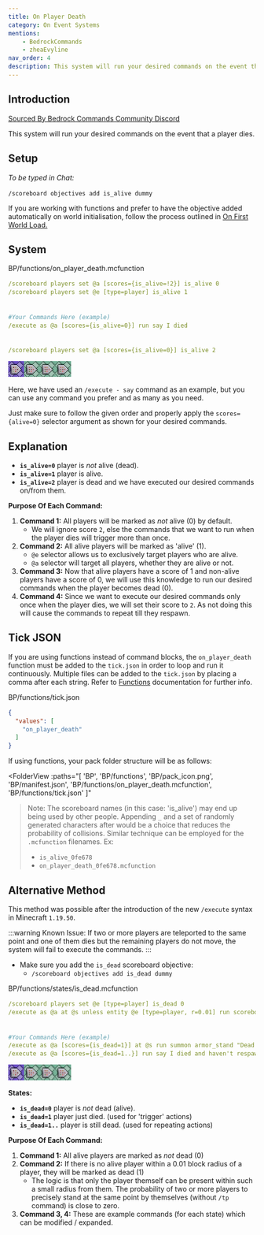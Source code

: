 ```yaml
---
title: On Player Death
category: On Event Systems
mentions:
    - BedrockCommands
    - zheaEvyline
nav_order: 4
description: This system will run your desired commands on the event that a player dies.
---
```


## Introduction

[Sourced By Bedrock Commands Community Discord](https://discord.gg/SYstTYx5G5)

This system will run your desired commands on the event that a player dies.

## Setup

*To be typed in Chat:*

`/scoreboard objectives add is_alive dummy`

If you are working with functions and prefer to have the objective added automatically on world initialisation, follow the process outlined in [On First World Load.](/commands/on-first-world-load)

## System

<CodeHeader>BP/functions/on_player_death.mcfunction</CodeHeader>

```yaml
/scoreboard players set @a [scores={is_alive=!2}] is_alive 0
/scoreboard players set @e [type=player] is_alive 1


#Your Commands Here (example)
/execute as @a [scores={is_alive=0}] run say I died


/scoreboard players set @a [scores={is_alive=0}] is_alive 2
```

![commandBlockChain4](/assets/images/commands/commandBlockChain/4.png)

Here, we have used an `/execute - say` command as an example, but you can use any command you prefer and as many as you need.

Just make sure to follow the given order and properly apply the ` scores={alive=0} ` selector argument as shown for your desired commands.

## Explanation

- **` is_alive=0 `** player is *not* alive (dead).
- **` is_alive=1 `** player is alive.
- **` is_alive=2 `** player is dead and we have executed our desired commands on/from them.

**Purpose Of Each Command:**

1. **Command 1:** All players will be marked as *not* alive (0) by default.
    - We will ignore score `2`, else the commands that we want to run when the player dies will trigger more than once.
2. **Command 2:** All alive players will be marked as 'alive' (1).
    - `@e` selector allows us to exclusively target players who are alive.
    - `@a` selector will target all players, whether they are alive or not.
3. **Command 3:** Now that alive players have a score of 1 and non-alive players have a score of 0, we will use this knowledge to run our desired commands when the player becomes dead (0).
4. **Command 4:** Since we want to execute our desired commands only once when the player dies, we will set their score to `2`. As not doing this will cause the commands to repeat till they respawn.

## Tick JSON

If you are using functions instead of command blocks, the ` on_player_death ` function must be added to the ` tick.json ` in order to loop and run it continuously. Multiple files can be added to the ` tick.json ` by placing a comma after each string. Refer to [Functions](/commands/mcfunctions#tick-json) documentation for further info.

<CodeHeader>BP/functions/tick.json</CodeHeader>
```json
{
  "values": [
    "on_player_death"
  ]
}
```

If using functions, your pack folder structure will be as follows:

<FolderView
	:paths="[
    'BP',
    'BP/functions',
    'BP/pack_icon.png',
    'BP/manifest.json',
    'BP/functions/on_player_death.mcfunction',
    'BP/functions/tick.json'
]"
></FolderView>

> Note: The scoreboard names (in this case: 'is_alive') may end up being used by other people. Appending ` _ ` and a set of randomly generated characters after would be a choice that reduces the probability of collisions. Similar technique can be employed for the ` .mcfunction ` filenames. Ex:
> - ` is_alive_0fe678 `
> - ` on_player_death_0fe678.mcfunction `

## Alternative Method

This method was possible after the introduction of the new `/execute` syntax in Minecraft `1.19.50`.

:::warning Known Issue:
If two or more players are teleported to the same point and one of them dies but the remaining players do not move, the system will fail to execute the commands.
:::

- Make sure you add the `is_dead` scoreboard objective:
    - `/scoreboard objectives add is_dead dummy`

<CodeHeader>BP/functions/states/is_dead.mcfunction</CodeHeader>

```yaml
/scoreboard players set @e [type=player] is_dead 0
/execute as @a at @s unless entity @e [type=player, r=0.01] run scoreboard players add @s is_dead 1


#Your Commands Here (example)
/execute as @a [scores={is_dead=1}] at @s run summon armor_stand "Dead Player" ~~~
/execute as @a [scores={is_dead=1..}] run say I died and haven't respawned yet.. 
```
![commandBlockChain4](/assets/images/commands/commandBlockChain/4.png)

**States:**

- **` is_dead=0 `** player is *not* dead (alive).
- **` is_dead=1 `** player just died. (used for 'trigger' actions)
- **` is_dead=1.. `** player is still dead. (used for repeating actions)

**Purpose Of Each Command:**

1. **Command 1:** All alive players are marked as *not* dead (0)
2. **Command 2:** If there is no alive player within a 0.01 block radius of a player, they will be marked as dead (1)
    - The logic is that only the player themself can be present within such a small radius from them. The probability of two or more players to precisely stand at the same point by themselves (without `/tp` command) is close to zero.
3. **Command 3, 4:** These are example commands (for each state) which can be modified / expanded.

